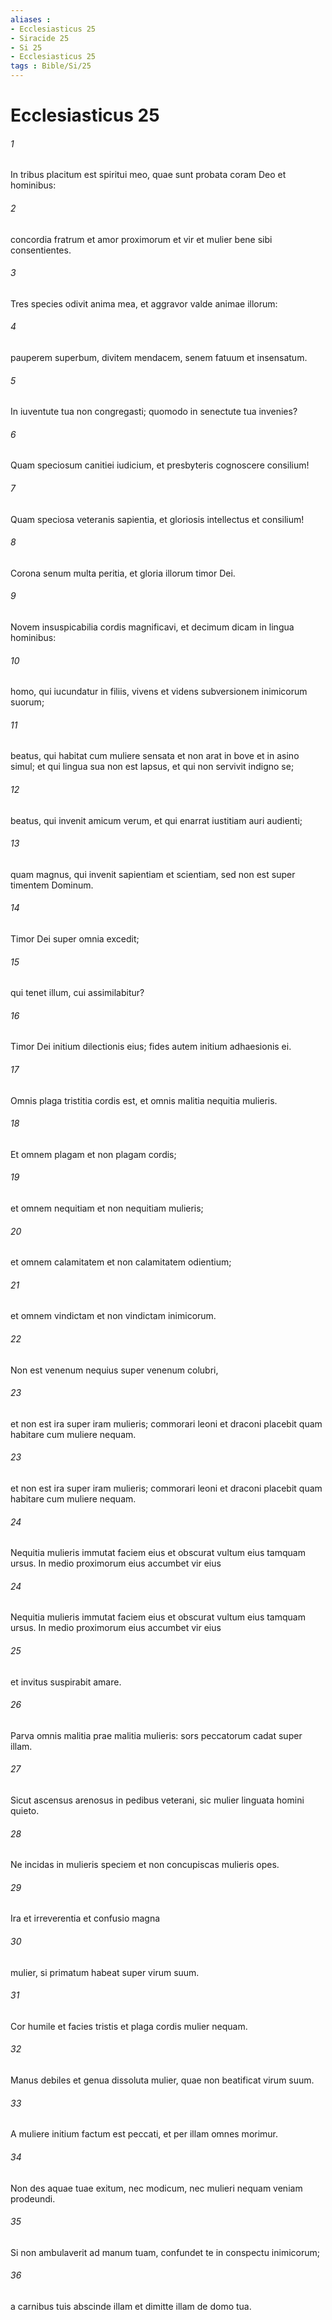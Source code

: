 ```yaml
---
aliases : 
- Ecclesiasticus 25
- Siracide 25
- Si 25
- Ecclesiasticus 25
tags : Bible/Si/25
---
```


# Ecclesiasticus 25

###### 1
In tribus placitum est spiritui meo, quae sunt probata coram Deo et hominibus:
###### 2
concordia fratrum et amor proximorum et vir et mulier bene sibi consentientes.
###### 3
Tres species odivit anima mea, et aggravor valde animae illorum:
###### 4
pauperem superbum, divitem mendacem, senem fatuum et insensatum.
###### 5
In iuventute tua non congregasti; quomodo in senectute tua invenies?
###### 6
Quam speciosum canitiei iudicium, et presbyteris cognoscere consilium!
###### 7
Quam speciosa veteranis sapientia, et gloriosis intellectus et consilium!
###### 8
Corona senum multa peritia, et gloria illorum timor Dei.
###### 9
Novem insuspicabilia cordis magnificavi, et decimum dicam in lingua hominibus:
###### 10
homo, qui iucundatur in filiis, vivens et videns subversionem inimicorum suorum;
###### 11
beatus, qui habitat cum muliere sensata et non arat in bove et in asino simul; et qui lingua sua non est lapsus, et qui non servivit indigno se;
###### 12
beatus, qui invenit amicum verum, et qui enarrat iustitiam auri audienti;
###### 13
quam magnus, qui invenit sapientiam et scientiam, sed non est super timentem Dominum.
###### 14
Timor Dei super omnia excedit;
###### 15
qui tenet illum, cui assimilabitur?
###### 16
Timor Dei initium dilectionis eius; fides autem initium adhaesionis ei.
###### 17
Omnis plaga tristitia cordis est, et omnis malitia nequitia mulieris.
###### 18
Et omnem plagam et non plagam cordis;
###### 19
et omnem nequitiam et non nequitiam mulieris;
###### 20
et omnem calamitatem et non calamitatem odientium;
###### 21
et omnem vindictam et non vindictam inimicorum.
###### 22
Non est venenum nequius super venenum colubri,
###### 23
et non est ira super iram mulieris; commorari leoni et draconi placebit quam habitare cum muliere nequam.
###### 23
et non est ira super iram mulieris; commorari leoni et draconi placebit quam habitare cum muliere nequam.
###### 24
Nequitia mulieris immutat faciem eius et obscurat vultum eius tamquam ursus. In medio proximorum eius accumbet vir eius
###### 24
Nequitia mulieris immutat faciem eius et obscurat vultum eius tamquam ursus. In medio proximorum eius accumbet vir eius
###### 25
et invitus suspirabit amare.
###### 26
Parva omnis malitia prae malitia mulieris: sors peccatorum cadat super illam.
###### 27
Sicut ascensus arenosus in pedibus veterani, sic mulier linguata homini quieto.
###### 28
Ne incidas in mulieris speciem et non concupiscas mulieris opes.
###### 29
Ira et irreverentia et confusio magna
###### 30
mulier, si primatum habeat super virum suum.
###### 31
Cor humile et facies tristis et plaga cordis mulier nequam.
###### 32
Manus debiles et genua dissoluta mulier, quae non beatificat virum suum.
###### 33
A muliere initium factum est peccati, et per illam omnes morimur.
###### 34
Non des aquae tuae exitum, nec modicum, nec mulieri nequam veniam prodeundi.
###### 35
Si non ambulaverit ad manum tuam, confundet te in conspectu inimicorum;
###### 36
a carnibus tuis abscinde illam et dimitte illam de domo tua.
